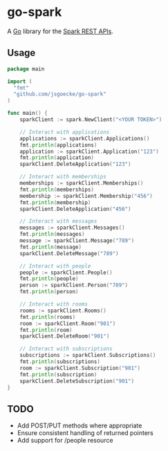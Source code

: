 # go-spark

A [Go](https://golang.org/) library for the [Spark REST APIs](https://developer.ciscospark.com).

## Usage

```go
package main

import (
  "fmt"
  "github.com/jsgoecke/go-spark"
)

func main() {
	sparkClient := spark.NewClient("<YOUR TOKEN>")

	// Interact with applications
	applications := sparkClient.Applications()
	fmt.println(applications)
	application := sparkClient.Application("123")
	fmt.println(application)
	sparkClient.DeleteApplication("123")

	// Interact with memberships
	memberships := sparkClient.Memberships()
	fmt.println(memberships)
	membership := sparkClient.Membership("456")
	fmt.println(membership)
	sparkClient.DeleteApplication("456")

	// Interact with messages
	messages := sparkClient.Messages()
	fmt.println(messages)
	message := sparkClient.Message("789")
	fmt.println(message)
	sparkClient.DeleteMessage("789")

	// Interact with people
	people := sparkClient.People()
	fmt.println(people)
	person := sparkClient.Person("789")
	fmt.println(person)

	// Interact with rooms
	rooms := sparkClient.Rooms()
	fmt.println(rooms)
	room := sparkClient.Room("901")
	fmt.println(room)
	sparkClient.DeleteRoom("901")

	// Interact with subscriptions
	subscriptions := sparkClient.Subscriptions()
	fmt.println(subscriptions)
	room := sparkClient.Subscription("901")
	fmt.println(subscription)
	sparkClient.DeleteSubscription("901")
}
```

## TODO

* Add POST/PUT methods where appropriate
* Ensure consistent handling of returned pointers
* Add support for /people resource
